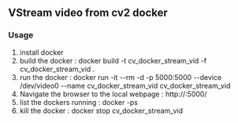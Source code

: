 ## VStream video from cv2 docker


### Usage
1. install docker
2. build the docker : docker build -t cv_docker_stream_vid -f cv_docker_stream_vid  .
3. run the docker : docker run -it --rm  -d -p 5000:5000 --device /dev/video0 --name cv_docker_stream_vid cv_docker_stream_vid
4. Navigate the browser to the local webpage : http://<host ip>:5000/
5. list the dockers running : docker -ps
6. kill the docker : docker stop cv_docker_stream_vid